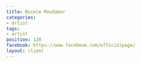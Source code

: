 ```yaml
---
title: Nicole Moudaber
categories:
- artist
tags:
- artist
position: 128
facebook: https://www.facebook.com/officialpage/
layout: client
---
```


